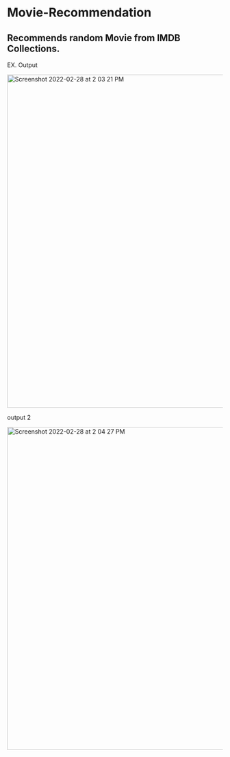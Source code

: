 # Movie-Recommendation  
## Recommends random Movie from IMDB Collections.

EX. Output  

<img width="778" alt="Screenshot 2022-02-28 at 2 03 21 PM" src="https://user-images.githubusercontent.com/73344365/155951012-21c30ad7-3dbb-4add-ab38-484483e10408.png">

output 2  

<img width="754" alt="Screenshot 2022-02-28 at 2 04 27 PM" src="https://user-images.githubusercontent.com/73344365/155951001-6211ca2b-8f86-4c27-a95b-9d164d4a5d71.png">


